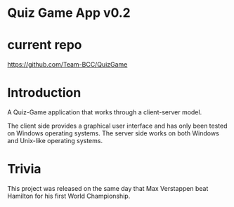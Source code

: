 # Quiz Game App v0.2

# current repo

https://github.com/Team-BCC/QuizGame

# Introduction

A Quiz-Game application that works through a client-server model.

The client side provides a graphical user interface and has only been tested on Windows operating systems.
The server side works on both Windows and Unix-like operating systems.

# Trivia

This project was released on the same day that Max Verstappen beat Hamilton for his first World Championship.
